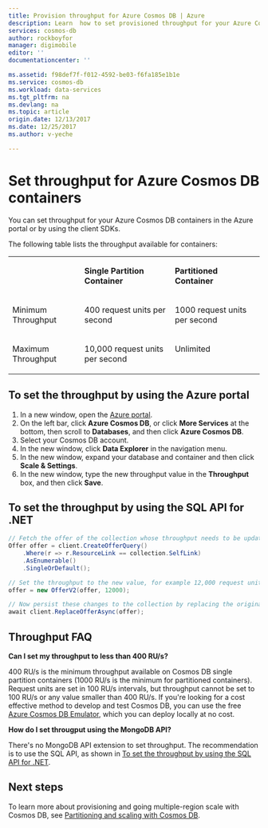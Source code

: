 ```yaml
---
title: Provision throughput for Azure Cosmos DB | Azure
description: Learn  how to set provisioned throughput for your Azure Cosmos DB containsers, collections and tables.
services: cosmos-db
author: rockboyfor
manager: digimobile
editor: ''
documentationcenter: ''

ms.assetid: f98def7f-f012-4592-be03-f6fa185e1b1e
ms.service: cosmos-db
ms.workload: data-services
ms.tgt_pltfrm: na
ms.devlang: na
ms.topic: article
origin.date: 12/13/2017
ms.date: 12/25/2017
ms.author: v-yeche

---
```


# Set throughput for Azure Cosmos DB containers

You can set throughput for your Azure Cosmos DB containers in the Azure portal or by using the client SDKs. 

The following table lists the throughput available for containers:

<table border="0" cellspacing="0" cellpadding="0">
    <tbody>
        <tr>
            <td valign="top"><p></p></td>
            <td valign="top"><p><strong>Single Partition Container</strong></p></td>
            <td valign="top"><p><strong>Partitioned Container</strong></p></td>
        </tr>
        <tr>
            <td valign="top"><p>Minimum Throughput</p></td>
            <td valign="top"><p>400 request units per second</p></td>
            <td valign="top"><p>1000 request units per second</p></td>
        </tr>
        <tr>
            <td valign="top"><p>Maximum Throughput</p></td>
            <td valign="top"><p>10,000 request units per second</p></td>
            <td valign="top"><p>Unlimited</p></td>
        </tr>
    </tbody>
</table>

## To set the throughput by using the Azure portal

1. In a new window, open the [Azure portal](https://portal.azure.cn).
2. On the left bar, click **Azure Cosmos DB**, or click **More Services** at the bottom, then scroll to **Databases**, and then click **Azure Cosmos DB**.
3. Select your Cosmos DB account.
4. In the new window, click **Data Explorer** in the navigation menu.
5. In the new window, expand your database and container and then click **Scale & Settings**.
6. In the new window, type the new throughput value in the **Throughput** box, and then click **Save**.

<a id="set-throughput-sdk"></a>

## To set the throughput by using the SQL API for .NET

```C#
// Fetch the offer of the collection whose throughput needs to be updated
Offer offer = client.CreateOfferQuery()
    .Where(r => r.ResourceLink == collection.SelfLink)    
    .AsEnumerable()
    .SingleOrDefault();

// Set the throughput to the new value, for example 12,000 request units per second
offer = new OfferV2(offer, 12000);

// Now persist these changes to the collection by replacing the original offer resource
await client.ReplaceOfferAsync(offer);
```

## Throughput FAQ

**Can I set my throughput to less than 400 RU/s?**

400 RU/s is the minimum throughput available on Cosmos DB single partition containers (1000 RU/s is the minimum for partitioned containers). Request units are set in 100 RU/s intervals, but throughput cannot be set to 100 RU/s or any value smaller than 400 RU/s. If you're looking for a cost effective method to develop and test Cosmos DB, you can use the free [Azure Cosmos DB Emulator](local-emulator.md), which you can deploy locally at no cost. 

**How do I set througput using the MongoDB API?**

There's no MongoDB API extension to set throughput. The recommendation is to use the SQL API, as shown in [To set the throughput by using the SQL API for .NET](#set-throughput-sdk).

## Next steps

To learn more about provisioning and going multiple-region scale with Cosmos DB, see [Partitioning and scaling with Cosmos DB](partition-data.md).
<!-- Notice: 全球 to 多个区域 -->
<!-- Update_Description: update link , wording update -->